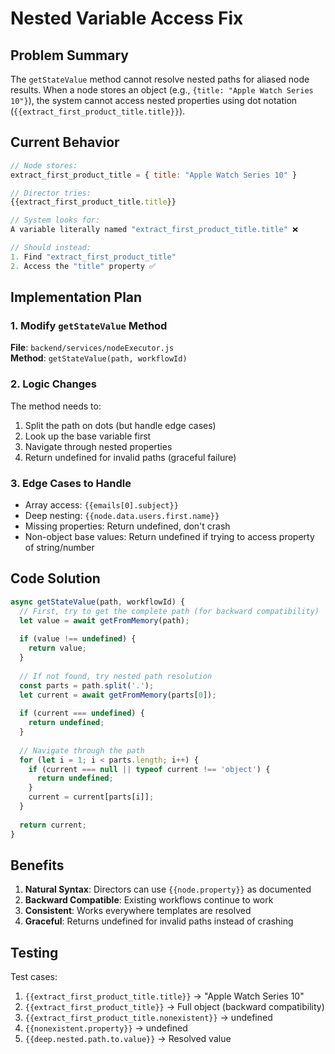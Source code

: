 # Nested Variable Access Fix

## Problem Summary

The `getStateValue` method cannot resolve nested paths for aliased node results. When a node stores an object (e.g., `{title: "Apple Watch Series 10"}`), the system cannot access nested properties using dot notation (`{{extract_first_product_title.title}}`).

## Current Behavior

```javascript
// Node stores:
extract_first_product_title = { title: "Apple Watch Series 10" }

// Director tries:
{{extract_first_product_title.title}}

// System looks for:
A variable literally named "extract_first_product_title.title" ❌

// Should instead:
1. Find "extract_first_product_title" 
2. Access the "title" property ✅
```

## Implementation Plan

### 1. Modify `getStateValue` Method

**File**: `backend/services/nodeExecutor.js`  
**Method**: `getStateValue(path, workflowId)`

### 2. Logic Changes

The method needs to:
1. Split the path on dots (but handle edge cases)
2. Look up the base variable first
3. Navigate through nested properties
4. Return undefined for invalid paths (graceful failure)

### 3. Edge Cases to Handle

- Array access: `{{emails[0].subject}}`
- Deep nesting: `{{node.data.users.first.name}}`
- Missing properties: Return undefined, don't crash
- Non-object base values: Return undefined if trying to access property of string/number

## Code Solution

```javascript
async getStateValue(path, workflowId) {
  // First, try to get the complete path (for backward compatibility)
  let value = await getFromMemory(path);
  
  if (value !== undefined) {
    return value;
  }
  
  // If not found, try nested path resolution
  const parts = path.split('.');
  let current = await getFromMemory(parts[0]);
  
  if (current === undefined) {
    return undefined;
  }
  
  // Navigate through the path
  for (let i = 1; i < parts.length; i++) {
    if (current === null || typeof current !== 'object') {
      return undefined;
    }
    current = current[parts[i]];
  }
  
  return current;
}
```

## Benefits

1. **Natural Syntax**: Directors can use `{{node.property}}` as documented
2. **Backward Compatible**: Existing workflows continue to work
3. **Consistent**: Works everywhere templates are resolved
4. **Graceful**: Returns undefined for invalid paths instead of crashing

## Testing

Test cases:
1. `{{extract_first_product_title.title}}` → "Apple Watch Series 10"
2. `{{extract_first_product_title}}` → Full object (backward compatibility)
3. `{{extract_first_product_title.nonexistent}}` → undefined
4. `{{nonexistent.property}}` → undefined
5. `{{deep.nested.path.to.value}}` → Resolved value